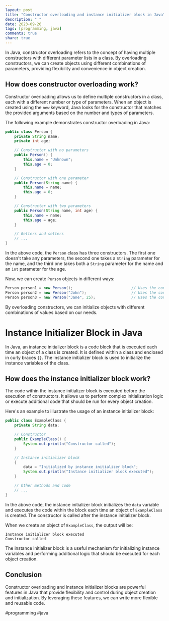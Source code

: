 ```yaml
---
layout: post
title: "Constructor overloading and instance initializer block in Java"
description: " "
date: 2023-09-26
tags: [programming, java]
comments: true
share: true
---
```


In Java, constructor overloading refers to the concept of having multiple constructors with different parameter lists in a class. By overloading constructors, we can create objects using different combinations of parameters, providing flexibility and convenience in object creation.

## How does constructor overloading work?

Constructor overloading allows us to define multiple constructors in a class, each with a different number or type of parameters. When an object is created using the `new` keyword, Java looks for the constructor that matches the provided arguments based on the number and types of parameters.

The following example demonstrates constructor overloading in Java:

```java
public class Person {
    private String name;
    private int age;

    // Constructor with no parameters
    public Person() {
        this.name = "Unknown";
        this.age = 0;
    }

    // Constructor with one parameter
    public Person(String name) {
        this.name = name;
        this.age = 0;
    }

    // Constructor with two parameters
    public Person(String name, int age) {
        this.name = name;
        this.age = age;
    }

    // Getters and setters
    // ...
}
```

In the above code, the `Person` class has three constructors. The first one doesn't take any parameters, the second one takes a `String` parameter for the name, and the third one takes both a `String` parameter for the name and an `int` parameter for the age.

Now, we can create `Person` objects in different ways:

```java
Person person1 = new Person();                          // Uses the constructor with no parameters
Person person2 = new Person("John");                    // Uses the constructor with one parameter
Person person3 = new Person("Jane", 25);                // Uses the constructor with two parameters
```

By overloading constructors, we can initialize objects with different combinations of values based on our needs.

# Instance Initializer Block in Java

In Java, an instance initializer block is a code block that is executed each time an object of a class is created. It is defined within a class and enclosed in curly braces `{}`. The instance initializer block is used to initialize the instance variables of the class.

## How does the instance initializer block work?

The code within the instance initializer block is executed before the execution of constructors. It allows us to perform complex initialization logic or execute additional code that should be run for every object creation.

Here's an example to illustrate the usage of an instance initializer block:

```java
public class ExampleClass {
    private String data;

    // Constructor
    public ExampleClass() {
        System.out.println("Constructor called");
    }

    // Instance initializer block
    {
        data = "Initialized by instance initializer block";
        System.out.println("Instance initializer block executed");
    }

    // Other methods and code
    // ...
}
```

In the above code, the instance initializer block initializes the `data` variable and executes the code within the block each time an object of `ExampleClass` is created. The constructor is called after the instance initializer block.

When we create an object of `ExampleClass`, the output will be:

```
Instance initializer block executed
Constructor called
```

The instance initializer block is a useful mechanism for initializing instance variables and performing additional logic that should be executed for each object creation.

## Conclusion

Constructor overloading and instance initializer blocks are powerful features in Java that provide flexibility and control during object creation and initialization. By leveraging these features, we can write more flexible and reusable code.

#programming #java